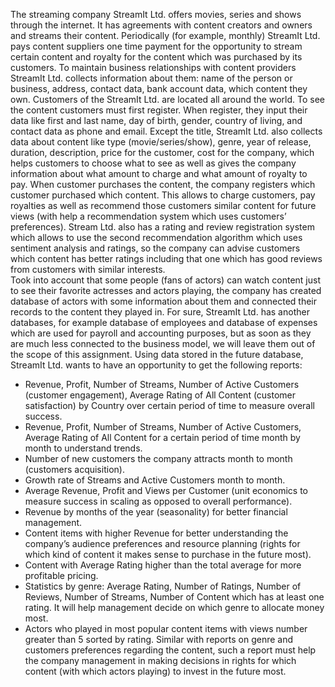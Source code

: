 The streaming company StreamIt Ltd. offers movies, series and shows through the internet. 
It has agreements with content creators and owners and streams their content. Periodically (for example, monthly) StreamIt Ltd. pays content suppliers one time payment for the opportunity to stream certain content and royalty for the content which was purchased by its customers. To maintain business relationships with content providers StreamIt Ltd. collects information about them: name of the person or business, address, contact data, bank account data, which content they own. 
Customers of the StreamIt Ltd. are located all around the world. To see the content customers must first register. When register, they input their data like first and last name, day of birth, gender, country of living, and contact data as phone and email. 
Except the title, StreamIt Ltd. also collects data about content like type (movie/series/show), genre, year of release, duration, description, price for the customer, cost for the company, which helps customers to choose what to see as well as gives the company information about what amount to charge and what amount of royalty to pay.
When customer purchases the content, the company registers which customer purchased which content. This allows to charge customers, pay royalties as well as recommend those customers similar content for future views (with help a recommendation system which uses customers’ preferences).
Stream Ltd. also has a rating and review registration system which allows to use the second recommendation algorithm which uses sentiment analysis and ratings, so the company can advise customers which content has better ratings including that one which has good reviews from customers with similar interests.  
Took into account that some people (fans of actors) can watch content just to see their favorite actresses and actors playing, the company has created database of actors with some information about them and connected their records to the content they played in. 
For sure, StreamIt Ltd. has another databases, for example database of employees and database of expenses which are used for payroll and accounting purposes, but as soon as they are much less connected to the business model, we will leave them out of the scope of this assignment.
Using data stored in the future database, StreamIt Ltd. wants to have an opportunity to get the following reports:
- Revenue, Profit, Number of Streams, Number of Active Customers (customer engagement), Average Rating of All Content (customer satisfaction) by Country over certain period of time to measure overall success.
-  Revenue, Profit, Number of Streams, Number of Active Customers, Average Rating of All Content for a certain period of time month by month to understand trends.
- Number of new customers the company attracts month to month (customers acquisition).
- Growth rate of Streams and Active Customers month to month.
- Average Revenue, Profit and Views per Customer (unit economics to measure success in scaling as opposed to overall performance).
- Revenue by months of the year (seasonality) for better financial management.
- Content items with higher Revenue for better understanding the company’s audience preferences and resource planning (rights for which kind of content it makes sense to purchase in the future most).
- Content with Average Rating higher than the total average for more profitable pricing. 
- Statistics by genre: Average Rating, Number of Ratings, Number of Reviews, Number of Streams, Number of Content which has at least one rating. It will help management decide on which genre to allocate money most.
- Actors who played in most popular content items with views number greater than 5 sorted by rating. Similar with reports on genre and customers preferences regarding the content, such a report must help the company management in making decisions in rights for which content (with which actors playing) to invest in the future most.
 
